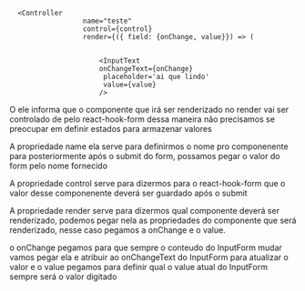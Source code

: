       <Controller
                      name="teste"
                      control={control}
                      render={({ field: {onChange, value}}) => (


                          <InputText 
                          onChangeText={onChange}
                           placeholder='ai que lindo'
                           value={value}
                          />

O <Controller> ele informa que o componente que irá ser renderizado no render vai ser controlado de pelo react-hook-form dessa maneira não precisamos se preocupar em definir estados para armazenar valores

A propriedade name ela serve para definirmos o nome pro componenente para posteriormente após o submit do form, possamos pegar o valor do form pelo nome fornecido

A propriedade control serve para dizermos para o react-hook-form que o valor desse componenente deverá ser guardado após o submit

A propriedade render serve para dizermos qual componente deverá ser renderizado, podemos pegar nela as propriedades do componente que será renderizado, nesse caso pegamos a onChange e o value.

o onChange pegamos para que sempre o conteudo do InputForm mudar vamos pegar ela e atribuir ao onChangeText do InputForm para atualizar o valor e o value pegamos para definir qual o value atual do InputForm sempre será o valor digitado